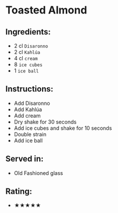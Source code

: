 # Toasted Almond

## Ingredients:
- 2 cl `Disaronno `
- 2 cl `Kahlúa`
- 4 cl `cream`
- 8 `ice cubes`
- 1 `ice ball`

## Instructions:
- Add Disaronno
- Add Kahlúa
- Add cream
- Dry shake for 30 seconds
- Add ice cubes and shake for 10 seconds
- Double strain
- Add ice ball

## Served in:
- Old Fashioned glass

## Rating:
- ★★★★★